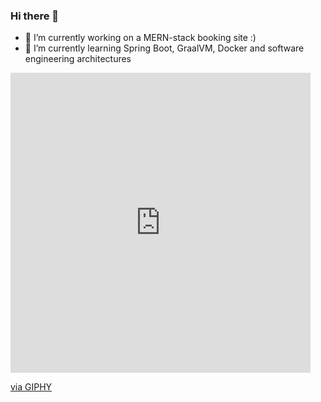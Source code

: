 ### Hi there 👋

- 🔭 I’m currently working on a MERN-stack booking site :)
- 🌱 I’m currently learning Spring Boot, GraalVM, Docker and software engineering architectures

<iframe src="https://giphy.com/embed/3oEduN3VLFK87V2XuM" width="480" height="480" frameBorder="0" class="giphy-embed" allowFullScreen></iframe><p><a href="https://giphy.com/gifs/food-dennys-diner-3oEduN3VLFK87V2XuM">via GIPHY</a></p>
